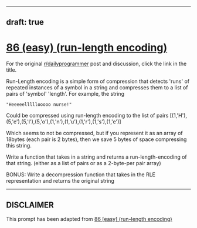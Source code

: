 ---
draft: true
----

# [86 (easy) (run-length encoding)](https://www.reddit.com/r/dailyprogrammer/comments/xxbbo/882012_challenge_86_easy_runlength_encoding/)

For the original [r/dailyprogrammer](https://www.reddit.com/r/dailyprogrammer/) post and discussion, click the link in the title.

Run-Length encoding is a simple form of compression that detects 'runs' of repeated instances of a symbol in a string and compresses them to a list of pairs of 'symbol' 'length'.  For example, the string


```
"Heeeeelllllooooo nurse!"
```
Could be compressed using run-length encoding to the list of pairs 
     [(1,'H'),(5,'e'),(5,'l'),(5,'o'),(1,'n'),(1,'u'),(1,'r'),(1,'s'),(1,'e')]

Which seems to not be compressed, but if you represent it as an array of 18bytes (each pair is 2 bytes), then we save 5 bytes of space compressing this string.

Write a function that takes in a string and returns a run-length-encoding of that string.  (either as a list of pairs or as a 2-byte-per pair array)

BONUS:  Write a decompression function that takes in the RLE representation and returns the original string


----
## **DISCLAIMER**
This prompt has been adapted from [86 [easy] (run-length encoding)](https://www.reddit.com/r/dailyprogrammer/comments/xxbbo/882012_challenge_86_easy_runlength_encoding/
)
